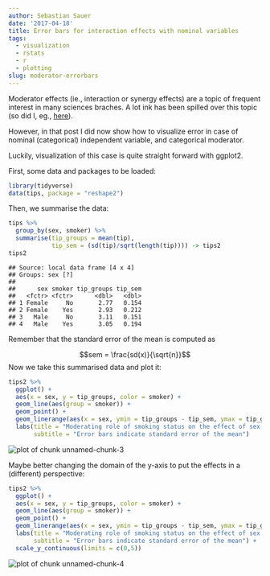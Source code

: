 ```yaml
---
author: Sebastian Sauer
date: '2017-04-18'
title: Error bars for interaction effects with nominal variables
tags:
  - visualization
  - rstats
  - r
  - plotting
slug: moderator-errorbars
---
```




Moderator effects (ie., interaction or synergy effects) are a topic of frequent interest in many sciences braches. A lot ink has been spilled over this topic (so did I, eg., [here](https://sebastiansauer.github.io/vis_interaction_effects/)).

However, in that post I did now show how to visualize error in case of nominal (categorical) independent variable, and categorical moderator.

Luckily, visualization of this case is quite straight forward with ggplot2.

First, some data and packages to be loaded:


```r
library(tidyverse)
data(tips, package = "reshape2")
```

Then, we summarise the data:


```r
tips %>% 
  group_by(sex, smoker) %>% 
  summarise(tip_groups = mean(tip),
            tip_sem = (sd(tip)/sqrt(length(tip)))) -> tips2
tips2
```

```
## Source: local data frame [4 x 4]
## Groups: sex [?]
## 
##      sex smoker tip_groups tip_sem
##   <fctr> <fctr>      <dbl>   <dbl>
## 1 Female     No       2.77   0.154
## 2 Female    Yes       2.93   0.212
## 3   Male     No       3.11   0.151
## 4   Male    Yes       3.05   0.194
```

Remember that the standard error of the mean is computed as

$$sem = \frac{sd(x)}{\sqrt{n}}$$
Now we take this summarised data and plot it:




```r
tips2 %>% 
  ggplot() +
  aes(x = sex, y = tip_groups, color = smoker) +
  geom_line(aes(group = smoker)) +
  geom_point() +
  geom_linerange(aes(x = sex, ymin = tip_groups - tip_sem, ymax = tip_groups + tip_sem), size = .3) +
  labs(title = "Moderating role of smoking status on the effect of sex on tip",
       subtitle = "Error bars indicate standard error of the mean")
```

![plot of chunk unnamed-chunk-3](https://sebastiansauer.github.io/images/2017-04-18/figure/unnamed-chunk-3-1.png)


Maybe better changing the domain of the y-axis to put the effects in a (different) perspective:


```r
tips2 %>% 
  ggplot() +
  aes(x = sex, y = tip_groups, color = smoker) +
  geom_line(aes(group = smoker)) +
  geom_point() +
  geom_linerange(aes(x = sex, ymin = tip_groups - tip_sem, ymax = tip_groups + tip_sem), size = .3) +
  labs(title = "Moderating role of smoking status on the effect of sex on tip",
       subtitle = "Error bars indicate standard error of the mean") +
  scale_y_continuous(limits = c(0,5))
```

![plot of chunk unnamed-chunk-4](https://sebastiansauer.github.io/images/2017-04-18/figure/unnamed-chunk-4-1.png)




